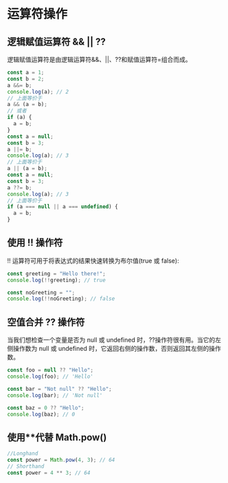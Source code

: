 # 运算符操作

## 逻辑赋值运算符 && || ??

逻辑赋值运算符是由逻辑运算符&&、||、??和赋值运算符=组合而成。

```jsx
const a = 1;
const b = 2;
a &&= b;
console.log(a); // 2
// 上面等价于
a && (a = b);
// 或者
if (a) {
  a = b;
}
const a = null;
const b = 3;
a ||= b;
console.log(a); // 3
// 上面等价于
a || (a = b);
const a = null;
const b = 3;
a ??= b;
console.log(a); // 3
// 上面等价于
if (a === null || a === undefined) {
  a = b;
}
```

## 使用 !! 操作符

!! 运算符可用于将表达式的结果快速转换为布尔值(true 或 false):

```js
const greeting = "Hello there!";
console.log(!!greeting); // true

const noGreeting = "";
console.log(!!noGreeting); // false
```

## 空值合并 ?? 操作符

当我们想检查一个变量是否为 null 或 undefined 时，??操作符很有用。当它的左侧操作数为 null 或 undefined 时，它返回右侧的操作数，否则返回其左侧的操作数。

```js
const foo = null ?? "Hello";
console.log(foo); // 'Hello'

const bar = "Not null" ?? "Hello";
console.log(bar); // 'Not null'

const baz = 0 ?? "Hello";
console.log(baz); // 0
```

## 使用\*\*代替 Math.pow()

```js
//Longhand
const power = Math.pow(4, 3); // 64
// Shorthand
const power = 4 ** 3; // 64
```
